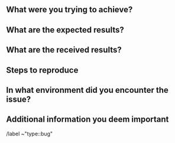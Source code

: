 <!---
Please read this!

Before opening a new issue, make sure to search for existing issues and verify the issue you're about to submit isn't a duplicate.
--->

## What were you trying to achieve?

<!-- A clear and concise description of what the bug is. -->

## What are the expected results?

<!-- A concise description of what you expected to happen. -->

## What are the received results?

<!-- A concise description of what actually happened. -->

## Steps to reproduce

<!-- Describe how one can reproduce the issue - this is very important. Please use an ordered list. -->

## In what environment did you encounter the issue?

<!-- Describe the environment you encountered the issue in. -->

## Additional information you deem important

<!-- List any additional information that you think might help us debug the issue.

Links? References? Anything that will give us more context about the issue you are encountering!

You can attach images or log files by clicking this area to highlight it and then dragging files in.
-->

/label ~"type::bug"
